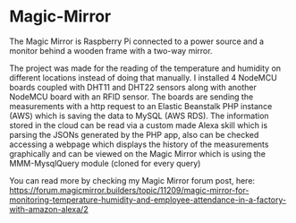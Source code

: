 # Magic-Mirror

The Magic Mirror is Raspberry Pi connected to a power source and a monitor behind a wooden frame with a two-way mirror.

The project was made for the reading of the temperature and humidity on different locations instead of doing that manually. I installed 4 NodeMCU boards coupled with DHT11 and DHT22 sensors along with another NodeMCU board with an RFID sensor.
The boards are sending the measurements with a http request to an Elastic Beanstalk PHP instance (AWS) which is saving the data to MySQL (AWS RDS). The information stored in the cloud can be read via a custom made Alexa skill which is parsing the JSONs generated by the PHP app, also can be checked accessing a webpage which displays the history of the measurements graphically and can be viewed on the Magic Mirror which is using the MMM-MysqlQuery module (cloned for every query)

You can read more by checking my Magic Mirror forum post, here:
https://forum.magicmirror.builders/topic/11209/magic-mirror-for-monitoring-temperature-humidity-and-employee-attendance-in-a-factory-with-amazon-alexa/2
